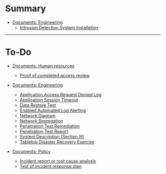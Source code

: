 # Summary

- [Documents: Engineering]()
  - [Intrusion Detection System Installation](intrusion-detection-system-installation.md)

---

# To-Do

- [Documents: Human resources]()
  - [Proof of completed access review](proof-of-completed-access-review.md)

- [Documents: Engineering]()
  - [Application Access Request Denied Log](application-access-request-denied-log.md)
  - [Application Session Timeout](application-session-timeout.md)
  - [Data Restore Test](data-restore-test.md)
  - [Enabled Automated Log Alerting](enabled-automated-log-alerting.md)
  - [Network Diagram](network-diagram.md)
  - [Network Segregation](network-segregation.md)
  - [Penetration Test Remediation](penetration-test-remediation.md)
  - [Penetration Test Report](penetration-test-report.md)
  - [System Description (Section III)](system-description.md)
  - [Tabletop Disaster Recovery Exercise](tabletop-disaster-recovery-exercise.md)

- [Documents: Policy]()
  - [Incident report or root cause analysis](incident-report-or-root-cause-analysis.md)
  - [Test of incident response plan](test-of-incident-response-plan.md)
